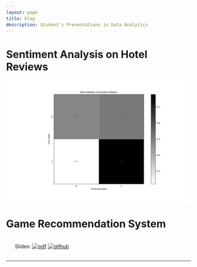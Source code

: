 ```yaml
---
layout: page
title: blog
description: Student's Presentations in Data Analytics
---
```



#  Sentiment Analysis on Hotel Reviews

<td class="right">
    <a href="pages/publpics/Sentiment-Analysis-on-Hotel-Reviews.html">
        <img src="assets/publpics/Normal Confusion Matrix.jpg" alt="Normal Confusion Matrix" title="Normal Confusion Matrix"/>
    </a>
  </td>



# Game Recommendation System


<br/>&nbsp; &nbsp; &nbsp; Slides:
[![pdf](icons16/pdf-icon.png)](https://www.biostat.wisc.edu/~kbroman/presentations/SGN2017/sgn2017.pdf)
[![github](icons16/github-icon.png)](https://github.com/kbroman/Talk_SGN2017)<br/>
&nbsp; &nbsp; &nbsp; 

---




